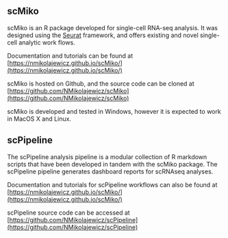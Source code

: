 ## scMiko

scMiko is an R package developed for single-cell RNA-seq analysis. It was designed using the [Seurat](https://satijalab.org/seurat/) framework, and offers existing and novel single-cell analytic work flows. 

Documentation and tutorials can be found at [https://nmikolajewicz.github.io/scMiko/](https://nmikolajewicz.github.io/scMiko/)

scMiko is hosted on Github, and the source code can be cloned at [https://github.com/NMikolajewicz/scMiko](https://github.com/NMikolajewicz/scMiko)

scMiko is developed and tested in Windows, however it is expected to work in MacOS X and Linux. 

## scPipeline

The scPipeline analysis pipeline is a modular collection of R markdown scripts that have been developed in tandem with the scMiko package. The scPipeline pipeline generates dashboard reports for scRNAseq analyses. 

Documentation and tutorials for scPipeline workflows can also be found at [https://nmikolajewicz.github.io/scMiko/](https://nmikolajewicz.github.io/scMiko/)

scPipeline source code can be accessed at [https://github.com/NMikolajewicz/scPipeline](https://github.com/NMikolajewicz/scPipeline)
